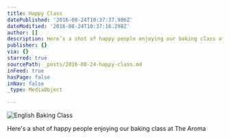 ```yaml
---
title: Happy Class
datePublished: '2016-08-24T10:37:37.986Z'
dateModified: '2016-08-24T10:37:16.298Z'
author: []
description: Here’s a shot of happy people enjoying our baking class at The Aroma
publisher: {}
via: {}
starred: true
sourcePath: _posts/2016-08-24-happy-class.md
inFeed: true
hasPage: false
inNav: false
_type: MediaObject

---
```

![English Baking Class](https://the-grid-user-content.s3-us-west-2.amazonaws.com/bb27e2ab-7f2a-4306-889d-537d5b716b0c.jpg)

Here's a shot of happy people enjoying our baking class at The Aroma